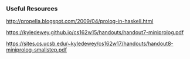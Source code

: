 ### Useful Resources

http://propella.blogspot.com/2009/04/prolog-in-haskell.html

https://kyledewey.github.io/cs162w15/handouts/handout7-miniprolog.pdf

https://sites.cs.ucsb.edu/~kyledewey/cs162w17/handouts/handout8-miniprolog-smallstep.pdf
